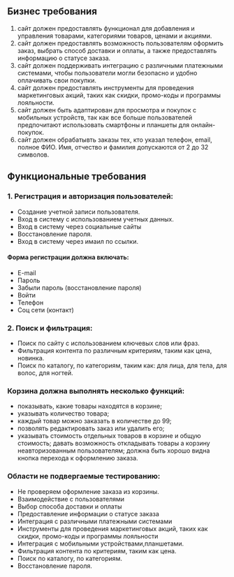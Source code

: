 

## Бизнес требования	

1. сайт должен предоставлять функционал для добавления и управления товарами, категориями товаров, ценами и акциями.
2.	сайт должен предоставлять возможность пользователям оформить заказ, выбрать способ доставки и оплаты, а также предоставлять информацию о статусе заказа. 
3. сайт должен поддерживать интеграцию с различными платежными системами, чтобы пользователи могли безопасно и удобно оплачивать свои покупки. 
4. сайт должен предоставлять инструменты для проведения маркетинговых акций, таких как скидки, промо-коды и программы лояльности. 
5. сайт должен быть адаптирован для просмотра и покупок с мобильных устройств, так как все больше пользователей предпочитают использовать смартфоны и планшеты для онлайн-покупок. 
6. сайт должен обрабатывть заказы тех, кто указал телефон, email, полное ФИО. Имя, отчество и фамилия допускаются от 2 до 32 символов. 

## Функциональные требования	

### 1. Регистрация и авторизация пользователей: 
* Создание учетной записи пользователя.
* Вход в систему с использованием учетных данных. 
* Вход в систему через социальные сайты 
* Восстановление пароля.
* Вход в систему через имаил по ссылки.
#### Форма регистрации должна включать: 
* E-mail
* Пароль
* Забыли пароль (восстановление пароля)
* Войти
* Телефон
* Соц сети (контакт)
### 2. Поиск и фильтрация: 
* Поиск по сайту с использованием ключевых слов или фраз.
* Фильтрация контента по различным критериям, таким как цена, новинка.
* Поиск по каталогу, по категориям, таким как: для лица, для тела, для волос, для ногтей. 
### Корзина должна выполнять несколько функций: 
* показывать, какие товары находятся в корзине;
* указывать количество товара;
* каждый товар можно заказать в количестве до 99;
* позволять редактировать заказ или удалить его;
* указывать стоимость отдельных товаров в корзине и общую стоимость;
давать возможность откладывать товары а корзину неавторизованным пользователям;
должна быть хорошо видна кнопка перехода к оформлению заказа.

### Области не подвергаемые тестированию: 	
* Не проверяем оформление заказа из корзины. 
* Взаимодействие с пользователями
* Выбор способа доставки и оплаты
* Предоставление информации о статусе заказа
* Интеграция с различными платежными системами
* Инструменты для проведения маркетинговых акций, таких как скидки, промо-коды и программы лояльности
* Интеграция с мобильными устройствами,планшетами. 
* Фильтрация контента по критериям, таким как цена.
* Поиск по каталогу, по категориям. 
* Восстановление пароля.